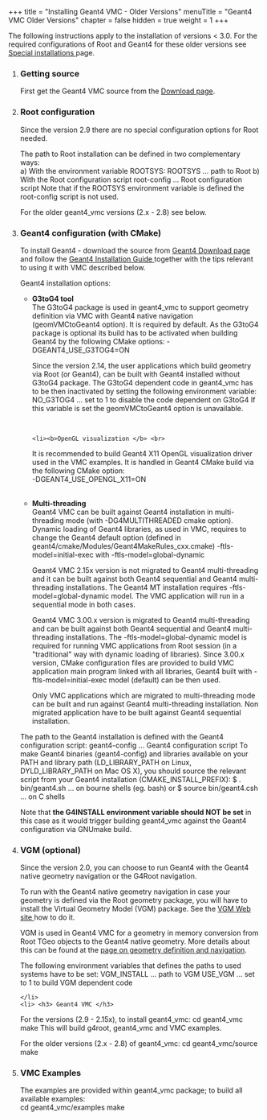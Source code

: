 +++
title = "Installing Geant4 VMC - Older Versions"
menuTitle = "Geant4 VMC Older Versions"
chapter = false
hidden = true
weight = 1
+++

<p>
The following instructions apply to the installation of versions < 3.0. For the required configurations of Root and Geant4 for these older versions see <a href="/drupal/content/special-installations"> Special installations </a> page.   

<ol>    
    <li> <h3>Getting source </h3>
    <p>
    First get the Geant4 VMC source from the 
    <a href="/drupal/content/download-vmc">Download page</a>.
    </p>
    <li> <h3>Root configuration </h3>
Since the version 2.9 there are no special configuration options for Root needed. 
<p>
The path to Root installation can be defined in two
complementary ways:<br>
a) With the environment variable ROOTSYS:
<bash>
ROOTSYS         ... path to Root
</bash>
b) With the Root configuration script
<bash>
root-config     ... Root configuration script
</bash> 
Note that if the ROOTSYS environment variable is defined the root-config script is not used.
<p>
For the older geant4_vmc versions (2.x - 2.8) see below.
</li>

<li> <h3>Geant4 configuration (with CMake) </h3>
To install Geant4 - download the source from <a href="http://geant4.web.cern.ch/geant4/support/download.shtml"> Geant4 Download page </a> and follow the            
<a href="http://geant4.web.cern.ch/geant4/UserDocumentation/UsersGuides/InstallationGuide/html/index.html"> Geant4 Installation Guide </a> together with the tips relevant to using it with VMC described below. <br />
<p>
Geant4 installation options: 
    <ul>
        <li><b>G3toG4 tool</b> <br />
        The G3toG4 package is used in geant4_vmc to support geometry definition via VMC with Geant4 native navigation
(geomVMCtoGeant4 option). It is required by default.
As the G3toG4 package is optional its build has to be activated when building Geant4 by the following CMake options:  
<bash>
-DGEANT4_USE_G3TOG4=ON
</bash>

<p>
Since the version 2.14, the user applications which build geometry via Root (or Geant4), can be built with Geant4 installed without G3toG4 package. The G3toG4 dependent code in geant4_vmc has to be then 
inactivated by setting the following environment variable:
<bash>
NO_G3TOG4   ... set to 1 to disable the code dependent on G3toG4
</bash>
If this variable is set the geomVMCtoGeant4 option is unavailable. 
</li><br>
     
    <li><b>OpenGL visualization </b> <br>
It is recommended to build Geant4 X11 OpenGL visualization driver used 
in the VMC examples. It is handled in Geant4 CMake build via the following CMake option:  
<bash>
-DGEANT4_USE_OPENGL_X11=ON
</bash>
</li><br>
    <li><b>Multi-threading </b> <br>
Geant4 VMC can be built against Geant4 installation in multi-threading mode (with -DG4MULTITHREADED cmake option). Dynamic loading of Geant4 libraries, as used in VMC, requires to change the Geant4 default option (defined in geant4/cmake/Modules/Geant4MakeRules_cxx.cmake)
<bash>
-ftls-model=initial-exec
</bash>with 
<bash>
-ftls-model=global-dynamic
</bash>
<p>
Geant4 VMC 2.15x version is not migrated to Geant4 multi-threading
and it can be built against both Geant4 sequential and Geant4 multi-threading installations. The Geant4 MT installation requires -ftls-model=global-dynamic model. The VMC application will run in a sequential mode in both cases.
</p>
<p>
Geant4 VMC 3.00.x version is migrated to Geant4 multi-threading
and can be built against both Geant4 sequential and Geant4 multi-threading
installations. The -ftls-model=global-dynamic model is required for
running VMC applications from Root session (in a "traditional" way 
with dynamic loading of libraries). Since 3.00.x version, CMake configuration files are provided to build VMC application main
program linked with all libraries, Geant4 built with -ftls-model=initial-exec model (default) can be then used.
</p>
Only VMC applications which are migrated to multi-threading mode
can be built and run against Geant4 multi-threading installation.
Non migrated application have to be built against Geant4 sequential
installation.
</ul>
<p>
The path to the Geant4 installation is defined with the Geant4 configuration script:
<bash>
geant4-config    ... Geant4 configuration script
</bash>
To make Geant4 binaries (geant4-config) and libraries available on your PATH and library path (LD_LIBRARY_PATH on Linux, DYLD_LIBRARY_PATH on Mac OS X), you should source the relevant script from your Geant4 installation (CMAKE_INSTALL_PREFIX):
<bash>
$ . bin/geant4.sh        ... on bourne shells (eg. bash)
or
$ source bin/geant4.csh  ... on C shells  
</bash>

<p> 
Note that <b>the G4INSTALL environment variable should NOT be set</b>
in this case as it would trigger building geant4_vmc against the Geant4 configuration via GNUmake build. 


<li> <h3> VGM (optional) </h3>
<p>
Since the version 2.0, you can choose to run Geant4 with the Geant4 native geometry navigation or the G4Root navigation.

<p> To run with the Geant4 native geometry navigation in case your geometry is defined via the Root geometry package, you will have to install the Virtual Geometry Model (VGM) package. See the <a href="http://ivana.home.cern.ch/ivana/VGM.html"> VGM Web site </a> how to do it.

<p>
VGM is used in Geant4 VMC for a geometry in memory conversion from Root TGeo objects to the Geant4 native geometry. More details about this can be found at the <a href="http://root.cern.ch/drupal/content/geometry-definition-navigation"> page on geometry definition and navigation</a>.

<p>
The following environment variables that defines the paths to used systems have to be set:
<bash>
VGM_INSTALL     ... path to VGM
USE_VGM         ... set to 1 to build VGM dependent code
</bash>
</li>

    </li>
    <li> <h3> Geant4 VMC </h3>
<p>
For the versions (2.9 - 2.15x), to install geant4_vmc:
<bash>
cd geant4_vmc
make
</bash>
This will build g4root, geant4_vmc and VMC examples.

<p>
For the older versions (2.x - 2.8) of geant4_vmc:
<bash>
cd geant4_vmc/source
make
</bash>
</li>
    <li> <h3> VMC Examples </h3>
<p>
The examples are provided within geant4_vmc package; to build all available examples: <br />
<bash>
cd geant4_vmc/examples
make
</bash> 
</ol>
